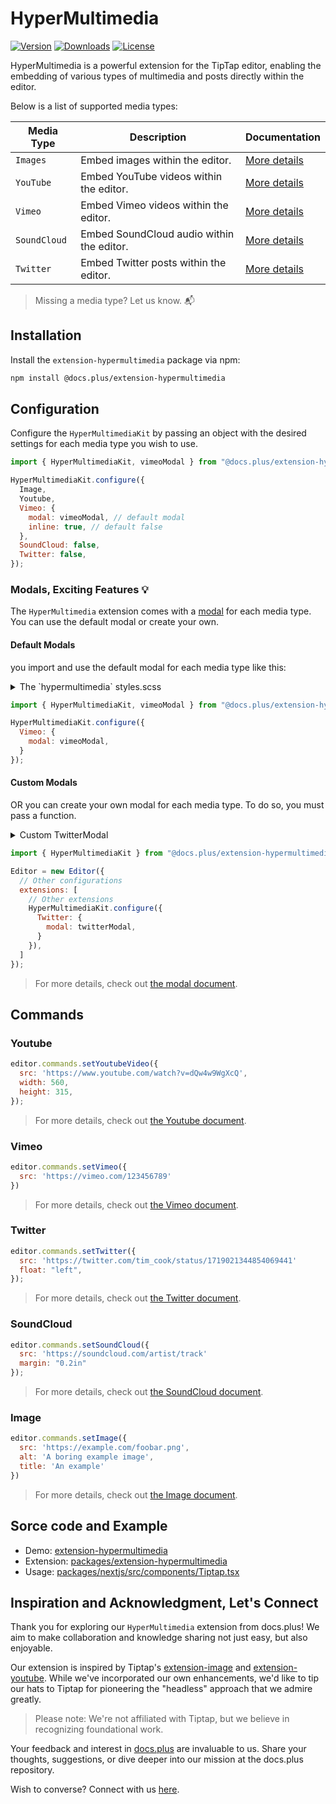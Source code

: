 # HyperMultimedia

[![Version](https://img.shields.io/npm/v/@docs.plus/extension-hypermultimedia.svg?label=version)](https://www.npmjs.com/package/@docs.plus/extension-hypermultimedia)
[![Downloads](https://img.shields.io/npm/dm/@docs.plus/extension-hypermultimedia.svg)](https://npmcharts.com/compare/@docs.plus/extension-hypermultimedia)
[![License](https://img.shields.io/npm/l/@docs.plus/extension-hypermultimedia.svg)](https://www.npmjs.com/package/@docs.plus/extension-hypermultimedia)

HyperMultimedia is a powerful extension for the TipTap editor, enabling the embedding of various types of multimedia and posts directly within the editor.

Below is a list of supported media types:

| Media Type  | Description                                    | Documentation                    |
|-------------|------------------------------------------------|---------------------------------------|
| `Images`      | Embed images within the editor.                | [More details](./src/nodes/image/)    |
| `YouTube`     | Embed YouTube videos within the editor.        | [More details](./src/nodes/youtube/)  |
| `Vimeo`       | Embed Vimeo videos within the editor.          | [More details](./src/nodes/vimeo/)    |
| `SoundCloud`  | Embed SoundCloud audio within the editor.      | [More details](./src/nodes/soundcloud/)|
| `Twitter`     | Embed Twitter posts within the editor.         | [More details](./src/nodes/twitter/)  |

> Missing a media type? Let us know. 📬

## Installation

Install the `extension-hypermultimedia` package via npm:

```bash
npm install @docs.plus/extension-hypermultimedia
```

## Configuration

Configure the `HyperMultimediaKit` by passing an object with the desired settings for each media type you wish to use.

```javascript
import { HyperMultimediaKit, vimeoModal } from "@docs.plus/extension-hypermultimedia";

HyperMultimediaKit.configure({
  Image,
  Youtube,
  Vimeo: {
    modal: vimeoModal, // default modal
    inline: true, // default false
  },
  SoundCloud: false,
  Twitter: false,
});
```

### Modals, Exciting Features 💡

The `HyperMultimedia` extension comes with a <u>modal</u> for each media type.
You can use the default modal or create your own.

#### Default Modals

you import and use the default modal for each media type like this:

<details>
<summary>The `hypermultimedia` styles.scss</summary>

```scss
.hypermultimedia {
  iframe {
    background-color: #fafafa;
  }

  &__resize-gripper {
    position: absolute;
    margin: 0;
    display: none;

    .media-resize-clamp {
      width: 10px;
      height: 10px;
      background-color: #1a73e8;
      border: 1px solid #fff;
      display: none;

      &--rotate {
        border-radius: 50%;
        position: absolute;
        top: -28px;
        left: 50%;
        transform: translateX(-50%);
        cursor: crosshair;

        &::after {
          content: "";
          position: absolute;
          left: 50%;
          transform: translateX(-50%);
          width: 1.5px;
          height: 30px;
          background-color: #1a73e8;
        }
      }

      &--left {
        position: absolute;
        top: 50%;
        left: -5px;
        transform: translateY(-50%);
        cursor: ew-resize;
      }

      &--right {
        position: absolute;
        top: 50%;
        right: -5px;
        transform: translateY(-50%);
        cursor: ew-resize;
      }

      &--top {
        position: absolute;
        top: -5px;
        left: 50%;
        transform: translateX(-50%);
        cursor: ns-resize;
      }

      &--bottom {
        position: absolute;
        bottom: -5px;
        left: 50%;
        transform: translateX(-50%);
        cursor: ns-resize;
      }

      &--top-left {
        position: absolute;
        top: -5px;
        left: -5px;
        cursor: nwse-resize;
      }

      &--top-right {
        position: absolute;
        top: -5px;
        right: -5px;
        cursor: nesw-resize;
      }

      &--bottom-left {
        position: absolute;
        bottom: -5px;
        left: -5px;
        cursor: nesw-resize;
      }

      &--bottom-right {
        position: absolute;
        bottom: -5px;
        right: -5px;
        cursor: nwse-resize;
      }
    }

    &--active {
      border: 1.5px solid #1a73e8;
      display: block;
      .media-resize-clamp {
        display: block;
      }
    }
  }

  &__modal {
    padding: 8px 8px;
    background-color: #fff;
    border-radius: 6px;
    display: flex;
    align-items: center;
    box-shadow: 0 4px 6px -1px rgba(0, 0, 0, 0.1), 0 2px 4px -1px rgba(0, 0, 0, 0.06);
    border: 1px solid rgba(0, 0, 0, 0.1);
    flex-direction: row;
    flex-wrap: wrap;
    justify-content: flex-start;

    &__divider {
      border-left: 2px solid #e5e7eb;
      height: 5px;
      margin: 6px 10px;
    }

    select {
      @apply border-gray-300 py-2 px-2 rounded-md;
      &:hover {
        background-color: #eee;
      }
    }

    button {
      border-color: #d1d5db;
      padding: 8px;
      border-radius: 0.375rem;
      &:hover {
        background-color: #eee;
      }
    }

    &__btn--resize {
      svg {
      }
    }

    &--active {
      background-color: #1a73e8;
      fill: #fff;
      &:hover {
        svg {
          fill: black;
        }
      }
      svg {
        fill: #fff;
      }
    }
  }
}
```

</details>

```javascript
import { HyperMultimediaKit, vimeoModal } from "@docs.plus/extension-hypermultimedia";

HyperMultimediaKit.configure({
  Vimeo: {
    modal: vimeoModal,
  }
});

```

#### Custom Modals

OR you can create your own modal for each media type. To do so, you must pass a function.

<details>
<summary>Custom TwitterModal</summary>

```js
const twitterModal = (options) => {
 const { editor, tooltip, tippyModal, iframe, wrapper } = options;
  const nodePos = editor.view.posAtDOM(wrapper, 0);

  // Get the node attributes.
  const node = editor.state.doc.nodeAt(nodePos);
  const { float, display, margin } = attrs.attrs;

  // Remove all children from the modal, clear the modal content.
  while (tippyModal.firstChild) node.removeChild(tippyModal.firstChild);

  // Create a wrapper for the modal content.
  const div = createElement("div", "twitter-modal__wrapper");

  // Create action buttons for the node.
  const buttonFloadLeft = createElement("button", "twitter-modal__fload__left");
  const btnFloadRight = createElement("button", "twitter-modal__fload__right");

  buttonFloadLeft.addEventListener("click", () => {
    const { state, dispatch } = editor.view;
    const { tr } = state;

    tr.setNodeAttribute("Twitter", "float", "left");
    tooltip.hide();
    dispatch(tr);
  });

  btnFloadRight.addEventListener("click", () => {
    const { state, dispatch } = editor.view;
    const { tr } = state;

    tr.setNodeAttribute("Twitter", "float", "right");
    tooltip.hide();
    dispatch(tr);
  });

  // Append the buttons to the modal.
  div.append(buttonFloadLeft, btnFloadRight);

  // Append the modal wrapper to the modal.
  tippyModal.append(div);

  // Update the modal position, and place it on the bottom of the iframe,
  // then display the modal.
  tooltip.update(editor.view, { placement: "bottom-start" }, iframe);
}
```

</details>

```javascript
import { HyperMultimediaKit } from "@docs.plus/extension-hypermultimedia";

Editor = new Editor({
  // Other configurations
  extensions: [
    // Other extensions
    HyperMultimediaKit.configure({
      Twitter: {
        modal: twitterModal,
      }
    }),
  ]
});
```

> For more details, check out [the modal document](./src/modals/twitter.ts).

## Commands

### Youtube

```js
editor.commands.setYoutubeVideo({
  src: 'https://www.youtube.com/watch?v=dQw4w9WgXcQ',
  width: 560,
  height: 315,
});
```

> For more details, check out [the Youtube document](./src/nodes/youtube/).

### Vimeo

```js
editor.commands.setVimeo({
  src: 'https://vimeo.com/123456789'
})
```

> For more details, check out [the Vimeo document](./src/nodes/vimeo/).

### Twitter

```js
editor.commands.setTwitter({
  src: 'https://twitter.com/tim_cook/status/1719021344854069441'
  float: "left",
});
```

> For more details, check out [the Twitter document](./src/nodes/twitter/).

### SoundCloud

```js
editor.commands.setSoundCloud({
  src: 'https://soundcloud.com/artist/track'
  margin: "0.2in"
});
```

> For more details, check out [the SoundCloud document](./src/nodes/soundcloud/).

### Image

```js
editor.commands.setImage({
  src: 'https://example.com/foobar.png',
  alt: 'A boring example image',
  title: 'An example'
})
```

> For more details, check out [the Image document](./src/nodes/image/).

## Sorce code and Example

- Demo: [extension-hypermultimedia](https://github.com/HMarzban/extension-hypermultimedia#demo-time-)
- Extension: [packages/extension-hypermultimedia](https://github.com/HMarzban/extension-hypermultimedia/tree/main/packages/extension-hypermultimedia)
- Usage: [packages/nextjs/src/components/Tiptap.tsx](https://github.com/HMarzban/extension-hypermultimedia/blob/main/packages/nextjs/src/components/Tiptap.tsx#L47)

## Inspiration and Acknowledgment, Let's Connect

Thank you for exploring our `HyperMultimedia` extension from docs.plus! We aim to make collaboration and knowledge sharing not just easy, but also enjoyable.

Our extension is inspired by Tiptap's [extension-image](https://tiptap.dev/api/nodes/image) and [extension-youtube](https://tiptap.dev/api/nodes/youtube). While we've incorporated our own enhancements, we'd like to tip our hats to Tiptap for pioneering the "headless" approach that we admire greatly.

> Please note: We're not affiliated with Tiptap, but we believe in recognizing foundational work.

Your feedback and interest in [docs.plus](https://github.com/docs-plus/docs.plus) are invaluable to us. Share your thoughts, suggestions, or dive deeper into our mission at the docs.plus repository.

Wish to converse?
Connect with us [here](https://github.com/docs-plus/docs.plus#-connect-with-us).
